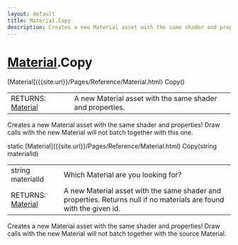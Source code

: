 ```yaml
---
layout: default
title: Material.Copy
description: Creates a new Material asset with the same shader and properties! Draw calls with the new Material will not batch together with this one.
---
```

# [Material]({{site.url}}/Pages/Reference/Material.html).Copy

<div class='signature' markdown='1'>
[Material]({{site.url}}/Pages/Reference/Material.html) Copy()
</div>

|  |  |
|--|--|
|RETURNS: [Material]({{site.url}}/Pages/Reference/Material.html)|A new Material asset with the same shader and properties.|

Creates a new Material asset with the same shader and
properties! Draw calls with the new Material will not batch
together with this one.
<div class='signature' markdown='1'>
static [Material]({{site.url}}/Pages/Reference/Material.html) Copy(string materialId)
</div>

|  |  |
|--|--|
|string materialId|Which Material are you looking for?|
|RETURNS: [Material]({{site.url}}/Pages/Reference/Material.html)|A new Material asset with the same shader and properties. Returns null if no materials are found with the given id.|

Creates a new Material asset with the same shader and
properties! Draw calls with the new Material will not batch
together with the source Material.



